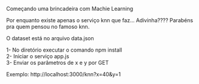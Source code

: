 Começando uma brincadeira com Machie Learning

Por enquanto existe apenas o serviço knn que faz... Adivinha???? Parabéns pra quem pensou no famoso knn.

O dataset está no arquivo data.json

1- No diretório executar o comando npm install</br>
2- Iniciar o serviço app.js</br>
3- Enviar os parâmetros de x e y por GET</br>

Exemplo: http://localhost:3000/knn?x=40&y=1
